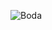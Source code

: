 ![Boda](https://github.com/Kennykyy/Alex-Pao/assets/157047360/0039e9d7-253d-4cf1-a005-ffbf31e8ee13)

